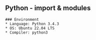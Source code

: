 ## Python - import & modules

```
### Environment
* Language: Python 3.4.3
* OS: Ubuntu 22.04 LTS
* Compiler: python3
```
